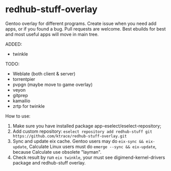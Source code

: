 # redhub-stuff-overlay
Gentoo overlay for different programs.
Create issue when you need add apps, or if you found a bug. Pull requests are welcome.
Best ebuilds for best and most useful apps will move in main tree.

ADDED:
- twinkle

TODO:
- Weblate (both client & server)
- torrentpier
- pvpgn (maybe move to game overlay)
- veyon
- gitprep
- kamailio
- zrtp for twinkle

How to use:

   1. Make sure you have installed package app-eselect/eselect-repository;
   2. Add custom repository: ```eselect repository add redhub-stuff git https://github.com/ktrace/redhub-stuff-overlay.git```
   3. Sync and update eix cache. Gentoo users may do ```eix-sync && eix-update```, Calculate Linux users must do ```emerge --sync && eix-update```, because Calculate use obsolete "layman".
   4. Check result by run ```eix twinkle```, your must see digimend-kernel-drivers package and redhub-stuff overlay.

